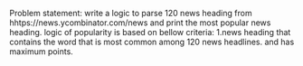 Problem statement:
write a logic to parse 120 news heading from hhtps://news.ycombinator.com/news and print the most popular news heading.
logic of popularity is based on bellow criteria:
1.news heading that contains the word that is most common among 120 news headlines. and has maximum points.
